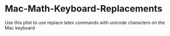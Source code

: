 # Mac-Math-Keyboard-Replacements
Use this plist to use replace latex commands with unicode characters on the Mac keyboard
